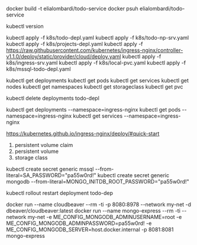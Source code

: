 docker build -t elialombardi/todo-service
docker psuh elialombardi/todo-service

kubectl version

kubectl apply -f k8s/todo-depl.yaml
kubectl apply -f k8s/todo-np-srv.yaml
kubectl apply -f k8s/projects-depl.yaml
kubectl apply -f https://raw.githubusercontent.com/kubernetes/ingress-nginx/controller-v1.1.0/deploy/static/provider/cloud/deploy.yaml
kubectl apply -f k8s/ingress-srv.yaml
kubectl apply -f k8s/local-pvc.yaml
kubectl apply -f k8s/mssql-todo-depl.yaml

kubectl get deployments
kubectl get pods
kubectl get services
kubectl get nodes
kubectl get namespaces
kubectl get storageclass
kubectl get pvc

kubectl delete deployments todo-depl

kubectl get deployments --namespace=ingress-nginx
kubectl get pods --namespace=ingress-nginx
kubectl get services --namespace=ingress-nginx

https://kubernetes.github.io/ingress-nginx/deploy/#quick-start

1. persistent volume claim
2. persistent volume
3. storage class

kubectl create secret generic mssql --from-literal=SA_PASSWORD="pa55w0rd!"
kubectl create secret generic mongodb --from-literal=MONGO_INITDB_ROOT_PASSWORD="pa55w0rd!"

kubectl rollout restart deployment todo-dep

docker run --name cloudbeaver --rm -ti -p 8080:8978 --network my-net -d dbeaver/cloudbeaver:latest
docker run --name mongo-express --rm -ti --network my-net -e ME_CONFIG_MONGODB_ADMINUSERNAME=root -e ME_CONFIG_MONGODB_ADMINPASSWORD=pa55w0rd! -e ME_CONFIG_MONGODB_SERVER=host.docker.internal -p 8081:8081 mongo-express
